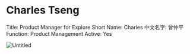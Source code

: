 # Charles Tseng

Title: Product Manager for Explore
Short Name: Charles
中文名字: 曾仲平
Function: Product Management
Active: Yes

![Untitled](Charles%20Tseng%20714533d8d4c8486eb3f78e6a44aad526/Untitled.png)